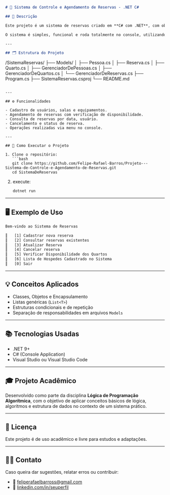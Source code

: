 ```markdown
# 📅 Sistema de Controle e Agendamento de Reservas - .NET C#

## 📘 Descrição

Este projeto é um sistema de reservas criado em **C# com .NET**, com objetivo didático. Ele permite cadastrar usuários, quartos, realizar reservas, verificar disponibilidade e consultar agendamentos.

O sistema é simples, funcional e roda totalmente no console, utilizando os princípios da Programação Orientada a Objetos.

---

## 🗂️ Estrutura do Projeto

```
/SistemaReservas/
├── Models/
│   ├── Pessoa.cs
│   ├── Reserva.cs
│   ├── Quarto.cs
│   ├── GerenciadorDePessoas.cs
│   ├── GerenciadorDeQuartos.cs
│   └── GerenciadorDeReservas.cs
├── Program.cs
├── SistemaReservas.csproj
└── README.md
```

---

## ⚙️ Funcionalidades

- Cadastro de usuários, salas e equipamentos.
- Agendamento de reservas com verificação de disponibilidade.
- Consulta de reservas por data, usuário.
- Cancelamento e status de reserva.
- Operações realizadas via menu no console.

---

## 🚀 Como Executar o Projeto

1. Clone o repositório:
   ```bash
   git clone https://github.com/Felipe-Rafael-Barros/Projeto---Sistema-de-Controle-e-Agendamento-de-Reservas.git
   cd SistemaDeReservas
   ```

2. execute:
   ```bash
   dotnet run
   ```

---

## 🖥️ Exemplo de Uso

```txt
Bem-vindo ao Sistema de Reservas

║   [1] Cadastrar nova reserva                                          ║
║   [2] Consultar reservas existentes                                   ║
║   [3] Atualizar Reserva                                               ║
║   [4] Cancelar reserva                                                ║
║   [5] Verificar Disponibilidade dos Quartos                           ║
║   [6] Lista de Hospedes Cadastrado no Sistema                         ║                                                                      ║
║   [0] Sair  
```

---

## 💡 Conceitos Aplicados

- Classes, Objetos e Encapsulamento
- Listas genéricas (`List<T>`)
- Estruturas condicionais e de repetição
- Separação de responsabilidades em arquivos `Models`

---

## 📚 Tecnologias Usadas

- .NET 9+
- C# (Console Application)
- Visual Studio ou Visual Studio Code

---

## 🎓 Projeto Acadêmico

Desenvolvido como parte da disciplina **Lógica de Programação Algorítmica**, com o objetivo de aplicar conceitos básicos de lógica, algoritmos e estrutura de dados no contexto de um sistema prático.

---

## 📄 Licença

Este projeto é de uso acadêmico e livre para estudos e adaptações.

---

## 🙋‍♂️ Contato

Caso queira dar sugestões, relatar erros ou contribuir:
- 📧 feliperafaelbarross@gmail.com
- 🔗 [linkedin.com/in/seuperfil]([https://linkedin.com/in/seuperfil](https://www.linkedin.com/in/felipe-rafael-barros-b2babb280/))
```
